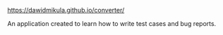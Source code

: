 https://dawidmikula.github.io/converter/

An application created to learn how to write test cases and bug reports.
